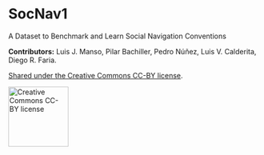 # SocNav1
A Dataset to Benchmark and Learn Social Navigation Conventions


**Contributors:** Luis J. Manso, Pilar Bachiller, Pedro Núñez, Luis V. Calderita, Diego R. Faria.

[Shared under the Creative Commons CC-BY license](https://creativecommons.org/licenses/by/4.0/legalcode).

<img alt="Creative Commons CC-BY license" src="https://github.com/ljmanso/SocNav1/blob/master/by.png" width="120px" />



